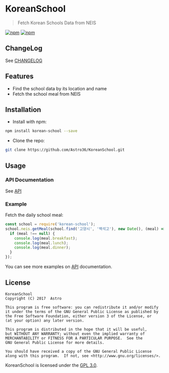 # KoreanSchool

> Fetch Korean Schools Data from NEIS

[![npm](https://img.shields.io/npm/v/korean-school.svg?style=flat-square)](https://www.npmjs.com/package/korean-school) [![npm](https://img.shields.io/npm/dt/korean-school.svg?style=flat-square)](https://www.npmjs.com/package/korean-school)

## ChangeLog

See [CHANGELOG](./CHANGELOG.md)

## Features

- Find the school data by its location and name
- Fetch the school meal from NEIS

## Installation

- Install with npm:

```bash
npm install korean-school --save
```

- Clone the repo:

```bash
git clone https://github.com/Astro36/KoreanSchool.git
```

## Usage

### API Documentation

See [API](./API.md)

### Example

Fetch the daily school meal:

```javascript
const school = require('korean-school');
school.neis.getMeal(school.find('고양시', '백석고'), new Date(), (meal) => {
  if (meal !== null) {
    console.log(meal.breakfast);
    console.log(meal.lunch);
    console.log(meal.dinner);
  }
});
```

You can see more examples on [API](./API.md) documentation.

## License

```text
KoreanSchool
Copyright (C) 2017  Astro

This program is free software: you can redistribute it and/or modify
it under the terms of the GNU General Public License as published by
the Free Software Foundation, either version 3 of the License, or
(at your option) any later version.

This program is distributed in the hope that it will be useful,
but WITHOUT ANY WARRANTY; without even the implied warranty of
MERCHANTABILITY or FITNESS FOR A PARTICULAR PURPOSE.  See the
GNU General Public License for more details.

You should have received a copy of the GNU General Public License
along with this program.  If not, see <http://www.gnu.org/licenses/>.
```

KoreanSchool is licensed under the [GPL 3.0](./LICENSE).
